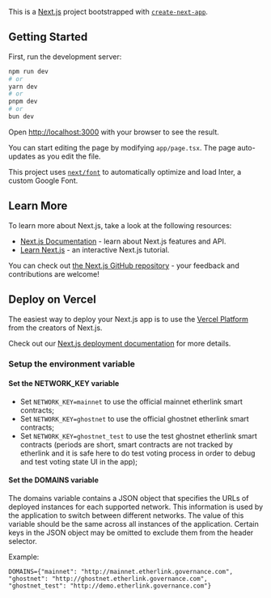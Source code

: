 This is a [Next.js](https://nextjs.org/) project bootstrapped with [`create-next-app`](https://github.com/vercel/next.js/tree/canary/packages/create-next-app).

## Getting Started

First, run the development server:

```bash
npm run dev
# or
yarn dev
# or
pnpm dev
# or
bun dev
```

Open [http://localhost:3000](http://localhost:3000) with your browser to see the result.

You can start editing the page by modifying `app/page.tsx`. The page auto-updates as you edit the file.

This project uses [`next/font`](https://nextjs.org/docs/basic-features/font-optimization) to automatically optimize and load Inter, a custom Google Font.

## Learn More

To learn more about Next.js, take a look at the following resources:

- [Next.js Documentation](https://nextjs.org/docs) - learn about Next.js features and API.
- [Learn Next.js](https://nextjs.org/learn) - an interactive Next.js tutorial.

You can check out [the Next.js GitHub repository](https://github.com/vercel/next.js/) - your feedback and contributions are welcome!

## Deploy on Vercel

The easiest way to deploy your Next.js app is to use the [Vercel Platform](https://vercel.com/new?utm_medium=default-template&filter=next.js&utm_source=create-next-app&utm_campaign=create-next-app-readme) from the creators of Next.js.

Check out our [Next.js deployment documentation](https://nextjs.org/docs/deployment) for more details.

### Setup the environment variable

#### Set the NETWORK_KEY variable
* Set `NETWORK_KEY=mainnet` to use the official mainnet etherlink smart contracts; 
* Set `NETWORK_KEY=ghostnet` to use the official ghostnet etherlink smart contracts; 
* Set `NETWORK_KEY=ghostnet_test` to use the test ghostnet etherlink smart contracts (periods are short, smart contracts are not tracked by etherlink and it is safe here to do test voting process in order to debug and test voting state UI in the app);

#### Set the DOMAINS variable
The domains variable contains a JSON object that specifies the URLs of deployed instances for each supported network. This information is used by the application to switch between different networks. The value of this variable should be the same across all instances of the application. Certain keys in the JSON object may be omitted to exclude them from the header selector.

Example:

`DOMAINS={"mainnet": "http://mainnet.etherlink.governance.com", "ghostnet": "http://ghostnet.etherlink.governance.com", "ghostnet_test": "http://demo.etherlink.governance.com"}`